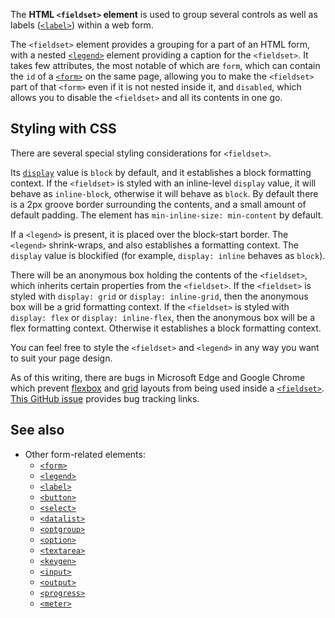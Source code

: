 <!-- <short-description> -->
The **HTML `<fieldset>` element** is used to group several controls as
well as labels ([`<label>`](/en-US/docs/Web/HTML/Element/label))
within a web form.
<!-- </short-description> -->

<!-- <overview> -->
The `<fieldset>` element provides a grouping
for a part of an HTML form, with a nested
[`<legend>`](/en-US/docs/Web/HTML/Element/legend)
element providing a caption for the `<fieldset>`. It takes few
attributes, the most notable of which are `form`, which can contain the
`id` of a [`<form>`](/en-US/docs/Web/HTML/Element/form)
on the same page, allowing you to make the `<fieldset>` part of that
`<form>` even if it is not nested inside it, and `disabled`, which
allows you to disable the `<fieldset>` and all its contents in one go.
<!-- </overview> -->

<!-- <styling-with-css> -->
Styling with CSS
----------------

There are several special styling considerations for `<fieldset>`.

Its [`display`](/en-US/docs/Web/CSS/display)
value is `block` by default, and it establishes a block formatting
context. If the `<fieldset>` is styled with an inline-level `display`
value, it will behave as `inline-block`, otherwise it will behave as
`block`. By default there is a 2px groove border surrounding the
contents, and a small amount of default padding. The element has
`min-inline-size: min-content` by default.

If a `<legend>` is present, it is placed over the block-start border.
The `<legend>` shrink-wraps, and also establishes a formatting context.
The `display` value is blockified (for example, `display: inline`
behaves as `block`).

There will be an anonymous box holding the contents of the `<fieldset>`,
which inherits certain properties from the `<fieldset>`. If the
`<fieldset>` is styled with `display: grid` or `display: inline-grid`,
then the anonymous box will be a grid formatting context. If the
`<fieldset>` is styled with `display: flex` or `display: inline-flex`,
then the anonymous box will be a flex formatting context. Otherwise it
establishes a block formatting context.

You can feel free to style the `<fieldset>` and `<legend>` in any way
you want to suit your page design.

As of this writing, there are bugs in Microsoft Edge and
Google Chrome which prevent [flexbox](/en-US/docs/Glossary/Flexbox) and
[grid](/en-US/docs/Web/CSS/CSS_Grid_Layout) layouts from being used
inside a
[`<fieldset>`](/en-US/docs/Web/HTML/Element/fieldset).
[This GitHub issue](https://github.com/w3c/csswg-drafts/issues/321)
provides bug tracking links.
<!-- </styling-with-css> -->

<!-- <see-also> -->
See also
--------

-   Other form-related elements:
    -   [`<form>`](/en-US/docs/Web/HTML/Element/form)
    -   [`<legend>`](/en-US/docs/Web/HTML/Element/legend)
    -   [`<label>`](/en-US/docs/Web/HTML/Element/label)
    -   [`<button>`](/en-US/docs/Web/HTML/Element/button)
    -   [`<select>`](/en-US/docs/Web/HTML/Element/select)
    -   [`<datalist>`](/en-US/docs/Web/HTML/Element/datalist)
    -   [`<optgroup>`](/en-US/docs/Web/HTML/Element/optgroup)
    -   [`<option>`](/en-US/docs/Web/HTML/Element/option)
    -   [`<textarea>`](/en-US/docs/Web/HTML/Element/textarea)
    -   [`<keygen>`](/en-US/docs/Web/HTML/Element/keygen)
    -   [`<input>`](/en-US/docs/Web/HTML/Element/input)
    -   [`<output>`](/en-US/docs/Web/HTML/Element/output)
    -   [`<progress>`](/en-US/docs/Web/HTML/Element/progress)
    -   [`<meter>`](/en-US/docs/Web/HTML/Element/meter)
<!-- </see-also> -->

